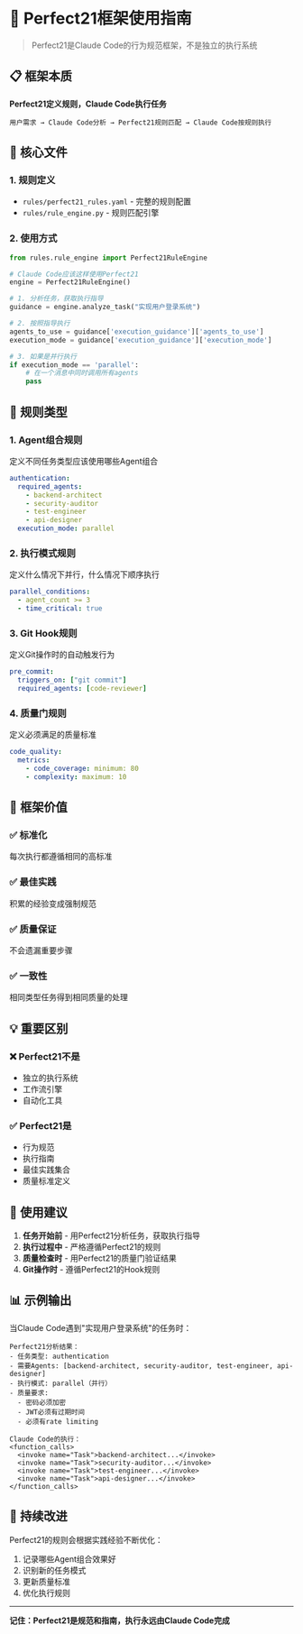 # 🎯 Perfect21框架使用指南

> Perfect21是Claude Code的行为规范框架，不是独立的执行系统

## 📋 框架本质

**Perfect21定义规则，Claude Code执行任务**

```
用户需求 → Claude Code分析 → Perfect21规则匹配 → Claude Code按规则执行
```

## 🔑 核心文件

### 1. 规则定义
- `rules/perfect21_rules.yaml` - 完整的规则配置
- `rules/rule_engine.py` - 规则匹配引擎

### 2. 使用方式

```python
from rules.rule_engine import Perfect21RuleEngine

# Claude Code应该这样使用Perfect21
engine = Perfect21RuleEngine()

# 1. 分析任务，获取执行指导
guidance = engine.analyze_task("实现用户登录系统")

# 2. 按照指导执行
agents_to_use = guidance['execution_guidance']['agents_to_use']
execution_mode = guidance['execution_guidance']['execution_mode']

# 3. 如果是并行执行
if execution_mode == 'parallel':
    # 在一个消息中同时调用所有agents
    pass
```

## 📐 规则类型

### 1. Agent组合规则
定义不同任务类型应该使用哪些Agent组合

```yaml
authentication:
  required_agents:
    - backend-architect
    - security-auditor
    - test-engineer
    - api-designer
  execution_mode: parallel
```

### 2. 执行模式规则
定义什么情况下并行，什么情况下顺序执行

```yaml
parallel_conditions:
  - agent_count >= 3
  - time_critical: true
```

### 3. Git Hook规则
定义Git操作时的自动触发行为

```yaml
pre_commit:
  triggers_on: ["git commit"]
  required_agents: [code-reviewer]
```

### 4. 质量门规则
定义必须满足的质量标准

```yaml
code_quality:
  metrics:
    - code_coverage: minimum: 80
    - complexity: maximum: 10
```

## 🎯 框架价值

### ✅ 标准化
每次执行都遵循相同的高标准

### ✅ 最佳实践
积累的经验变成强制规范

### ✅ 质量保证
不会遗漏重要步骤

### ✅ 一致性
相同类型任务得到相同质量的处理

## 💡 重要区别

### ❌ Perfect21不是
- 独立的执行系统
- 工作流引擎
- 自动化工具

### ✅ Perfect21是
- 行为规范
- 执行指南
- 最佳实践集合
- 质量标准定义

## 🚀 使用建议

1. **任务开始前** - 用Perfect21分析任务，获取执行指导
2. **执行过程中** - 严格遵循Perfect21的规则
3. **质量检查时** - 用Perfect21的质量门验证结果
4. **Git操作时** - 遵循Perfect21的Hook规则

## 📊 示例输出

当Claude Code遇到"实现用户登录系统"的任务时：

```
Perfect21分析结果：
- 任务类型: authentication
- 需要Agents: [backend-architect, security-auditor, test-engineer, api-designer]
- 执行模式: parallel（并行）
- 质量要求:
  - 密码必须加密
  - JWT必须有过期时间
  - 必须有rate limiting

Claude Code的执行：
<function_calls>
  <invoke name="Task">backend-architect...</invoke>
  <invoke name="Task">security-auditor...</invoke>
  <invoke name="Task">test-engineer...</invoke>
  <invoke name="Task">api-designer...</invoke>
</function_calls>
```

## 🔄 持续改进

Perfect21的规则会根据实践经验不断优化：

1. 记录哪些Agent组合效果好
2. 识别新的任务模式
3. 更新质量标准
4. 优化执行规则

---

**记住：Perfect21是规范和指南，执行永远由Claude Code完成**
